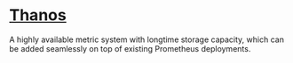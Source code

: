 # [Thanos](https://github.com/thanos-io/thanos)

A highly available metric system with longtime storage capacity, which can be added seamlessly on top of existing Prometheus deployments.
